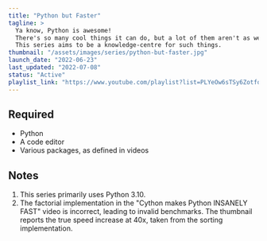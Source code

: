 ```yaml
---
title: "Python but Faster"
tagline: >
  Ya know, Python is awesome!
  There's so many cool things it can do, but a lot of them aren't as well known as they should be.
  This series aims to be a knowledge-centre for such things.
thumbnail: "/assets/images/series/python-but-faster.jpg"
launch_date: "2022-06-23"
last_updated: "2022-07-08"
status: "Active"
playlist_link: "https://www.youtube.com/playlist?list=PLYeOw6sTSy6ZotfqL7E6ePi4zX8vhEqKf"
---
```


## Required

- Python
- A code editor
- Various packages, as defined in videos

## Notes

1. This series primarily uses Python 3.10.
2. The factorial implementation in the "Cython makes Python INSANELY FAST" video is incorrect, leading to invalid benchmarks.
   The thumbnail reports the true speed increase at 40x, taken from the sorting implementation.

